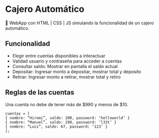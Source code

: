 # Cajero Automático

:atm: WebApp con HTML | CSS | JS simulando la funcionalidad de un cajero automático.

## Funcionalidad

- Elegir entre cuentas disponibles a interactuar
- Validad usuario y contraseña para acceder a cuentas
- Consultar saldo: Mostrar en pantalla el saldo actual
- Depositar: Ingresar monto a depositar, mostrar total y deposito
- Retirar: Ingresar monto a retirar, mostrar total y retiro

## Reglas de las cuentas

Una cuenta no debe de tener más de $990 y menos de $10.

```
cuentas = [
{ nombre: “Hiromi”, saldo: 200, password: ‘helloworld’ }
{ nombre: “Manuel”, saldo: 290, password: ‘l33t’ }
{ nombre: “Luis”, saldo: 67, password: ‘123’ }
];
```
